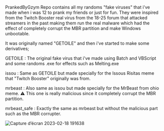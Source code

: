 PrankedByGzym Repo contains all my randoms "fake viruses" that i've made when i was 12 to prank my friends or just for fun. They were inspired from the Twitch Booster real virus from the 18-25 forum that attacked streamers in the past making them run the real malware
which had the effect of completely corrupt the MBR partition and make Windows unbootable.
 
It was originally named "GETOILE" and then i've started to make some derivatives;

GETOILE : The original fake virus that i've made using Batch and VBScript and some randoms .exe for effects such as Melting.exe

issou : Same as GETOILE but made specially for the Issous Risitas meme that "Twitch Booster" originally was from.

mrbeast : Also same as issou but made specially for the MrBeast from ohio meme. ⚠️ This one is really malicious since it completely corrupt the MBR partition.

mrbeast_safe : Exactly the same as mrbeast but without the malicious part such as the MBR corrupter.

![Capture d’écran 2023-02-18 191638](https://user-images.githubusercontent.com/125759788/219882110-18778e03-fdfe-4a58-978c-933c0b98bf7b.png)
